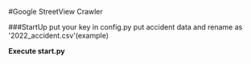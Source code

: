 #Google StreetView Crawler

###StartUp
put your key in config.py
put accident data and rename as '2022_accident.csv'(example)

**Execute start.py**
